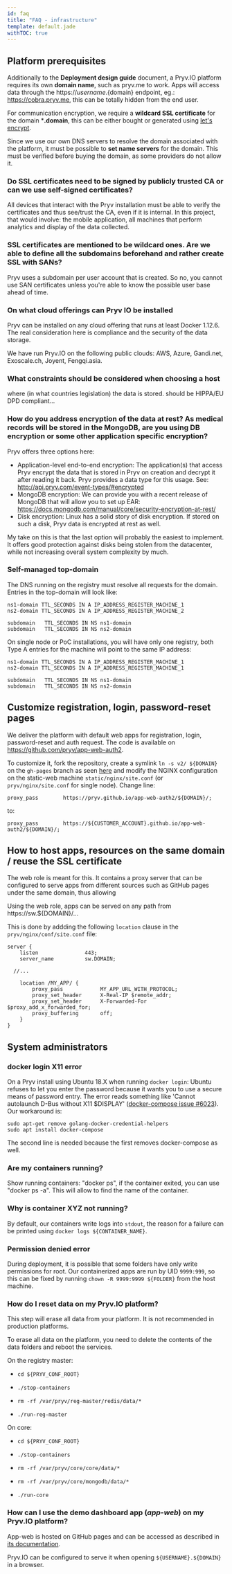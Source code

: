 ```yaml
---
id: faq
title: "FAQ - infrastructure"
template: default.jade
withTOC: true
---
```


## Platform prerequisites

Additionally to the **Deployment design guide** document, a Pryv.IO platform requires its own **domain name**, such as pryv.me to work. Apps will access data through the https://${username}.${domain} endpoint, eg.: https://cobra.pryv.me, this can be totally hidden from the end user.

For communication encryption, we require a **wildcard SSL certificate** for the domain ***.domain**, this can be either bought or generated using [let's encrypt](https://letsencrypt.org/).

Since we use our own DNS servers to resolve the domain associated with the platform, it must be possible to **set name servers** for the domain. This must be verified before buying the domain, as some providers do not allow it.

### Do SSL certificates need to be signed by publicly trusted CA or can we use self-signed certificates?

All devices that interact with the Pryv installation must be able to verify the certificates and thus see/trust the CA, even if it is internal. In this project, that would involve: the mobile application, all machines that perform analytics and display of the data collected.

### SSL certificates are mentioned to be wildcard ones. Are we able to define all the subdomains beforehand and rather create SSL with SANs?

Pryv uses a subdomain per user account that is created. So no, you cannot use SAN certificates unless you're able to know the possible user base ahead of time.

### On what cloud offerings can Pryv IO be installed

Pryv can be installed on any cloud offering that runs at least Docker 1.12.6. The real consideration here is compliance and the security of the data storage.

We have run Pryv.IO on the following public clouds: AWS, Azure, Gandi.net, Exoscale.ch, Joyent, Fengqi.asia.

### What constraints should be considered when choosing a host

where (in what countries legislation) the data is stored. should be HIPPA/EU DPD compliant…

### How do you address encryption of the data at rest? As medical records will be stored in the MongoDB, are you using DB encryption or some other application specific encryption?

Pryv offers three options here:

- Application-level end-to-end encryption: The application(s) that access Pryv encrypt the data that is stored in Pryv on creation and decrypt it after reading it back. Pryv provides a data type for this usage. See: <http://api.pryv.com/event-types/#encrypted>
- MongoDB encryption: We can provide you with a recent release of MongoDB that will allow you to set up EAR: <https://docs.mongodb.com/manual/core/security-encryption-at-rest/>
- Disk encryption: Linux has a solid story of disk encryption. If stored on such a disk, Pryv data is encrypted at rest as well.

My take on this is that the last option will probably the easiest to implement. It offers good protection against disks being stolen from the datacenter, while not increasing overall system complexity by much.

### Self-managed top-domain

The DNS running on the registry must resolve all requests for the domain. Entries in the top-domain will look like:

```
ns1-domain TTL_SECONDS IN A IP_ADDRESS_REGISTER_MACHINE_1
ns2-domain TTL_SECONDS IN A IP_ADDRESS_REGISTER_MACHINE_2

subdomain	TTL_SECONDS IN NS ns1-domain
subdomain	TTL_SECONDS IN NS ns2-domain
```

On single node or PoC installations, you will have only one registry, both Type A entries for the machine will point to the same IP address:

```
ns1-domain TTL_SECONDS IN A IP_ADDRESS_REGISTER_MACHINE_1
ns2-domain TTL_SECONDS IN A IP_ADDRESS_REGISTER_MACHINE_1

subdomain	TTL_SECONDS IN NS ns1-domain
subdomain	TTL_SECONDS IN NS ns2-domain
```

## Customize registration, login, password-reset pages

We deliver the platform with default web apps for registration, login, password-reset and auth request. The code is available on https://github.com/pryv/app-web-auth2.

To customize it, fork the repository, create a symlink `ln -s v2/ ${DOMAIN}` on the `gh-pages` branch as seen [here](https://github.com/pryv/app-web-auth2/tree/gh-pages) and modify the NGINX configuration on the static-web machine `static/nginx/site.conf` (or `pryv/nginx/site.conf` for single node). Change line:

```
proxy_pass        https://pryv.github.io/app-web-auth2/${DOMAIN}/;
```

to:

```
proxy_pass        https://${CUSTOMER_ACCOUNT}.github.io/app-web-auth2/${DOMAIN}/;
```

## How to host apps, resources on the same domain / reuse the SSL certificate

The web role is meant for this. It contains a proxy server that can be configured to serve apps from different sources such as GitHub pages under the same domain, thus allowing 

Using the web role, apps can be served on any path from https://sw.${DOMAIN}/...

This is done by addding the following `location` clause in the `pryv/nginx/conf/site.conf` file:

```
server {
 	listen               443;
 	server_name          sw.DOMAIN;
  
  //...
  
	location /MY_APP/ {
    	proxy_pass            MY_APP_URL_WITH_PROTOCOL;
    	proxy_set_header      X-Real-IP $remote_addr;
    	proxy_set_header      X-Forwarded-For $proxy_add_x_forwarded_for;
    	proxy_buffering       off;
  	}
}
```

## System administrators

### docker login X11 error

On a Pryv install using Ubuntu 18.X when running `docker login`: Ubuntu refuses to let you enter the password because it wants you to use a secure means of password entry. The error reads something like 'Cannot autolaunch D-Bus without X11 $DISPLAY' ([docker-compose issue #6023](https://github.com/docker/compose/issues/6023)).   
Our workaround is:  
```
sudo apt-get remove golang-docker-credential-helpers
sudo apt install docker-compose
```
The second line is needed because the first removes docker-compose as well.

### Are my containers running?

Show running containers: "docker ps", if the container exited, you can use "docker ps -a". This will allow to find the name of the container.

### Why is container XYZ not running?

By default, our containers write logs into `stdout`, the reason for a failure can be printed using `docker logs ${CONTAINER_NAME}`.

### Permission denied error

During deployment, it is possible that some folders have only write permissions for root. Our containerized apps are run by UID `9999:999`, so this can be fixed by running `chown -R 9999:9999 ${FOLDER}` from the host machine.

### How do I reset data on my Pryv.IO platform?

This step will erase all data from your platform. It is not recommended in production platforms.

To erase all data on the platform, you need to delete the contents of the data folders and reboot the services.

On the registry master:

- `cd ${PRYV_CONF_ROOT}`

- `./stop-containers`
- `rm -rf /var/pryv/reg-master/redis/data/*`
- `./run-reg-master`

On core:

- `cd ${PRYV_CONF_ROOT}`

- `./stop-containers`
- `rm -rf /var/pryv/core/core/data/*`
- `rm -rf /var/pryv/core/mongodb/data/*`
- `./run-core`

### How can I use the demo dashboard app (*app-web*) on my Pryv.IO platform?

App-web is hosted on GitHub pages and can be accessed as described in [its documentation](https://github.com/pryv/app-web#usage).

Pryv.IO can be configured to serve it when opening `${USERNAME}.${DOMAIN}` in a browser.